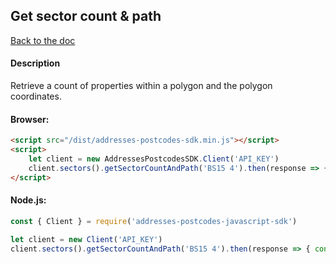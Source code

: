 ## Get sector count & path


[Back to the doc](../README.md)

#### Description

Retrieve a count of properties within a polygon and the polygon coordinates.

#### Browser:

```html
<script src="/dist/addresses-postcodes-sdk.min.js"></script>
<script>
    let client = new AddressesPostcodesSDK.Client('API_KEY')
    client.sectors().getSectorCountAndPath('BS15 4').then(response => { console.log(response) })
</script>
```

#### Node.js:

```js
const { Client } = require('addresses-postcodes-javascript-sdk')

let client = new Client('API_KEY')
client.sectors().getSectorCountAndPath('BS15 4').then(response => { console.log(response) })
```